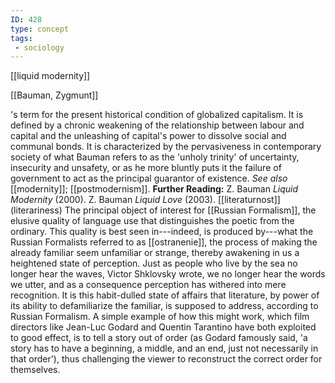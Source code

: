 ```yaml
---
ID: 428
type: concept
tags: 
 - sociology
---
```


[[liquid modernity]] 

[[Bauman, Zygmunt]]

's term for the
present historical condition of globalized capitalism. It is defined by
a chronic weakening of the relationship between labour and capital and
the unleashing of capital's power to dissolve social and communal bonds.
It is characterized by the pervasiveness in contemporary society of what
Bauman refers to as the 'unholy trinity' of uncertainty, insecurity and
unsafety, or as he more bluntly puts it the failure of government to act
as the principal guarantor of existence. *See also*
[[modernity]];
[[postmodernism]].
**Further Reading:** Z. Bauman *Liquid Modernity* (2000).
Z. Bauman *Liquid Love* (2003).
[[literaturnost]]
(literariness) The principal object of interest for [[Russian Formalism]], the elusive
quality of language use that distinguishes the poetic from the ordinary.
This quality is best seen in---indeed, is produced by---what the Russian
Formalists referred to as
[[ostranenie]], the process
of making the already familiar seem unfamiliar or strange, thereby
awakening in us a heightened state of perception. Just as people who
live by the sea no longer hear the waves, Victor Shklovsky wrote, we no
longer hear the words we utter, and as a consequence perception has
withered into mere recognition. It is this habit-dulled state of affairs
that literature, by power of its ability to defamiliarize the familiar,
is supposed to address, according to Russian Formalism. A simple example
of how this might work, which film directors like Jean-Luc Godard and
Quentin Tarantino have both exploited to good effect, is to tell a story
out of order (as Godard famously said, 'a story has to have a beginning,
a middle, and an end, just not necessarily in that order'), thus
challenging the viewer to reconstruct the correct order for themselves.
